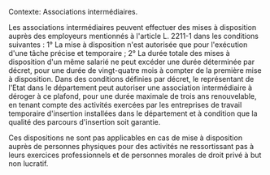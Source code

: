 Contexte: Associations intermédiaires.

Les associations intermédiaires peuvent effectuer des mises à disposition auprès des employeurs mentionnés à l'article L. 2211-1 dans les conditions suivantes : 1° La mise à disposition n'est autorisée que pour l'exécution d'une tâche précise et temporaire ; 2° La durée totale des mises à disposition d'un même salarié ne peut excéder une durée déterminée par décret, pour une durée de vingt-quatre mois à compter de la première mise à disposition. Dans des conditions définies par décret, le représentant de l'Etat dans le département peut autoriser une association intermédiaire à déroger à ce plafond, pour une durée maximale de trois ans renouvelable, en tenant compte des activités exercées par les entreprises de travail temporaire d'insertion installées dans le département et à condition que la qualité des parcours d'insertion soit garantie.

Ces dispositions ne sont pas applicables en cas de mise à disposition auprès de personnes physiques pour des activités ne ressortissant pas à leurs exercices professionnels et de personnes morales de droit privé à but non lucratif.